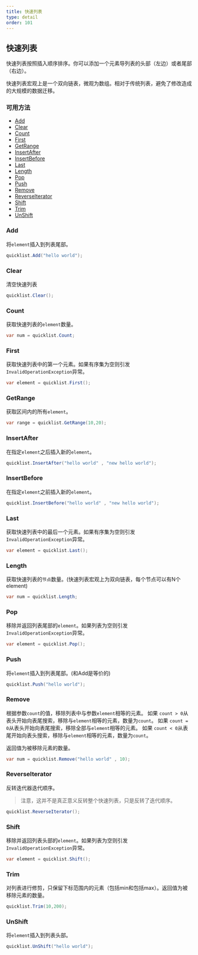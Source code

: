```yaml
---
title: 快速列表
type: detail
order: 101
---
```


## 快速列表

快速列表按照插入顺序排序。你可以添加一个元素导列表的头部（左边）或者尾部（右边）。

快速列表宏观上是一个双向链表，微观为数组。相对于传统列表，避免了修改造成的大规模的数据迁移。

### 可用方法

- [Add](#Add)
- [Clear](#Clear)
- [Count](#Count)
- [First](#First)
- [GetRange](#GetRange)
- [InsertAfter](#InsertAfter)
- [InsertBefore](#InsertBefore)
- [Last](#Last)
- [Length](#Length)
- [Pop](#Pop)
- [Push](#Push)
- [Remove](#Remove)
- [ReverseIterator](#ReverseIterator)
- [Shift](#Shift)
- [Trim](#Trim)
- [UnShift](#UnShift)

### Add

将`element`插入到列表尾部。

``` csharp
quicklist.Add("hello world");
```

### Clear

清空快速列表

``` csharp
quicklist.Clear();
```

### Count

获取快速列表的`element`数量。

``` csharp
var num = quicklist.Count;
```

### First

获取快速列表中的第一个元素。如果有序集为空则引发`InvalidOperationException`异常。

``` csharp
var element = quicklist.First();
```

### GetRange

获取区间内的所有`element`。

``` csharp
var range = quicklist.GetRange(10,20);
```

### InsertAfter

在指定`element`之后插入新的`element`。

``` csharp
quicklist.InsertAfter("hello world" , "new hello world");
```

### InsertBefore

在指定`element`之前插入新的`element`。

``` csharp
quicklist.InsertBefore("hello world" , "new hello world");
```

### Last

获取快速列表中的最后一个元素。如果有序集为空则引发`InvalidOperationException`异常。

``` csharp
var element = quicklist.Last();
```

### Length

获取快速列表的`节点`数量。(快速列表宏观上为双向链表，每个节点可以有N个element)

``` csharp
var num = quicklist.Length;
```

### Pop

移除并返回列表尾部的`element`。如果列表为空则引发`InvalidOperationException`异常。

``` csharp
var element = quicklist.Pop();
```

### Push

将`element`插入到列表尾部。(和Add是等价的)

``` csharp
quicklist.Push("hello world");
```

### Remove

根据参数`count`的值，移除列表中与参数`element`相等的元素。
如果 `count > 0`从表头开始向表尾搜索，移除与`element`相等的元素，数量为`count`。
如果 `count = 0`从表头开始向表尾搜索，移除全部与`element`相等的元素。
如果 `count < 0`从表尾开始向表头搜索，移除与`element`相等的元素，数量为`count`。

返回值为被移除元素的数量。

``` csharp
var num = quicklist.Remove("hello world" , 10);
```

### ReverseIterator

反转迭代器迭代顺序。

> 注意，这并不是真正意义反转整个快速列表，只是反转了迭代顺序。

``` csharp
quicklist.ReverseIterator();
```

### Shift

移除并返回列表头部的`element`。如果列表为空则引发`InvalidOperationException`异常。

``` csharp
var element = quicklist.Shift();
```

### Trim

对列表进行修剪，只保留下标范围内的元素（包括min和包括max）。返回值为被移除元素的数量。

``` csharp
quicklist.Trim(10,200);
```

### UnShift

将`element`插入到列表头部。

``` csharp
quicklist.UnShift("hello world");
```

